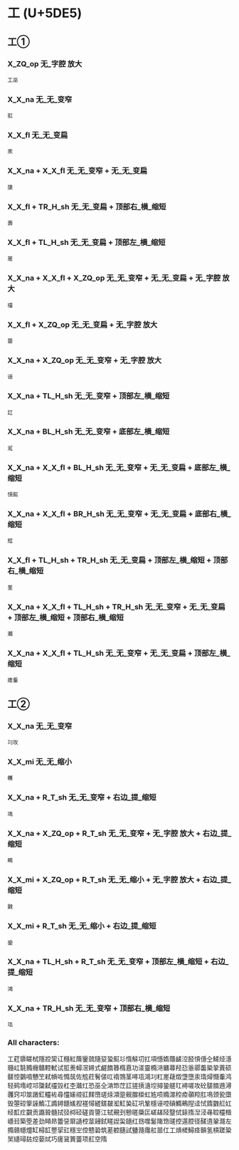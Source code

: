 # 工 (U+5DE5) 

## 工①

### X_ZQ_op 无_字腔 放大
`工巫`

### X_X_na 无_无_变窄
`羾`

### X_X_fl 无_无_变扁
`汞`

### X_X_na + X_X_fl 无_无_变窄 + 无_无_变扁
`櫽`

### X_X_fl + TR_H_sh 无_无_变扁 + 顶部右_横_缩短
`壽`

### X_X_fl + TL_H_sh 无_无_变扁 + 顶部左_横_缩短
`嵳`

### X_X_na + X_X_fl + X_ZQ_op 无_无_变窄 + 无_无_变扁 + 无_字腔 放大
`䄥`

### X_X_fl + X_ZQ_op 无_无_变扁 + 无_字腔 放大
`䉹`

### X_X_na + X_ZQ_op 无_无_变窄 + 无_字腔 放大
`诬`

### X_X_na + TL_H_sh 无_无_变窄 + 顶部左_横_缩短
`訌`

### X_X_na + BL_H_sh 无_无_变窄 + 底部左_横_缩短
`渱`

### X_X_na + X_X_fl + BL_H_sh 无_无_变窄 + 无_无_变扁 + 底部左_横_缩短
`愩䫹`

### X_X_na + X_X_fl + BR_H_sh 无_无_变窄 + 无_无_变扁 + 底部右_横_缩短
`䆪`

### X_X_fl + TL_H_sh + TR_H_sh 无_无_变扁 + 顶部左_横_缩短 + 顶部右_横_缩短
`茎`

### X_X_na + X_X_fl + TL_H_sh + TR_H_sh 无_无_变窄 + 无_无_变扁 + 顶部左_横_缩短 + 顶部右_横_缩短
`灨`

### X_X_na + X_X_fl + TL_H_sh 无_无_变窄 + 无_无_变扁 + 顶部左_横_缩短
`瘥䡨`

## 工②

### X_X_na 无_无_变窄
`㓚攻`

### X_X_mi 无_无_缩小
`彠`

### X_X_na + R_T_sh 无_无_变窄 + 右边_提_缩短
`䲨`

### X_X_na + X_ZQ_op + R_T_sh 无_无_变窄 + 无_字腔 放大 + 右边_提_缩短
`鵐`

### X_X_mi + X_ZQ_op + R_T_sh 无_无_缩小 + 无_字腔 放大 + 右边_提_缩短
`䰱`

### X_X_mi + R_T_sh 无_无_缩小 + 右边_提_缩短
`銎`

### X_X_na + TL_H_sh + R_T_sh 无_无_变窄 + 顶部左_横_缩短 + 右边_提_缩短
`鴻`

### X_X_na + TR_H_sh 无_无_变窄 + 顶部右_横_缩短
`瓨`

### All characters:
工葒隳䁟栻隱㸜巭讧㰐紅䔺䥣巯隨㚽蛩䫹㣉惰觨㓛扛項懚媠蘟鹾涳胫愩㒚㒰䱹烃濦瓍屸毻䝐癮贛鞚軾试羾㷢蟳滘㜦式鹺䭉簭楕慐功溠靈橢㳩㔶蕁羟㤍㥯鄩齹䅃㧬䔈䂵髊悾䴒嗊戇笁弒幊咗憜茿佐䆪荭鬌傞叿䙃鵼茎噚瓨鴻㓚䉺嵳䕢燬墯墮汞㻟燖㦩䡨鸿轻鹀堶崆邛櫽弑䄥㲁杠杢灨灴恐巫仝㴂笻茳訌搓摃㵦埪撏銎艖玒襑嗟攻砼䐤䯝䢫潯彠窍卭筮譭釭䡿袏尋㦭嫅谾䜫䴾嶞瑳㶹澒跫觋㭀㮪虹㝾唝嫷澨䅝㾤䫮羫肛䲨颈㼦㯐毁曌硿篫誣鰖冮䜏鐞䭡㞉揑褨憳縒鎈㿷渱魟㠫矼巩鞏檼诬啌碽䲊鵐隉迳恜䤻䰱䑭妅经㠮疘䚖贡讔聓髓拭弪桏硁磋貢䜐江轼覡刭戅暛檃匞嵯䟀陉毉侙銾㨊湼泾㝷聜欞檓嶾㠭築箜差劲䁰昻䉹䛒㞡䜔椌莁攳鉽㽨䛼巬䥦红昮噬䰈隓筇䑘控遾腔径醝遀䡗㶏左撱赣㡥爧缸樳䪦瞾㧭豇穩㞬倥戆䂬筑蒫躻膸試䀍瀡䨸舡噐仜工熕槎鱘痉贑氢槓蹉䊄㠬䌥璕䦈焢蒆烒巧瘥䲾篢䖅项䞑空隋
